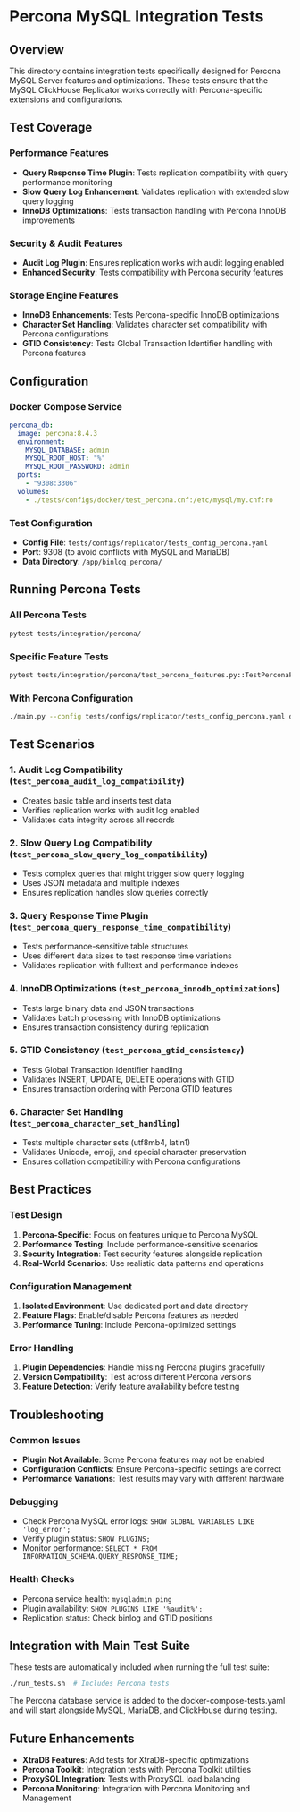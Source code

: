 # Percona MySQL Integration Tests

## Overview

This directory contains integration tests specifically designed for Percona MySQL Server features and optimizations. These tests ensure that the MySQL ClickHouse Replicator works correctly with Percona-specific extensions and configurations.

## Test Coverage

### Performance Features
- **Query Response Time Plugin**: Tests replication compatibility with query performance monitoring
- **Slow Query Log Enhancement**: Validates replication with extended slow query logging
- **InnoDB Optimizations**: Tests transaction handling with Percona InnoDB improvements

### Security & Audit Features
- **Audit Log Plugin**: Ensures replication works with audit logging enabled
- **Enhanced Security**: Tests compatibility with Percona security features

### Storage Engine Features
- **InnoDB Enhancements**: Tests Percona-specific InnoDB optimizations
- **Character Set Handling**: Validates character set compatibility with Percona configurations
- **GTID Consistency**: Tests Global Transaction Identifier handling with Percona features

## Configuration

### Docker Compose Service
```yaml
percona_db:
  image: percona:8.4.3
  environment:
    MYSQL_DATABASE: admin
    MYSQL_ROOT_HOST: "%"
    MYSQL_ROOT_PASSWORD: admin
  ports:
    - "9308:3306"
  volumes:
    - ./tests/configs/docker/test_percona.cnf:/etc/mysql/my.cnf:ro
```

### Test Configuration
- **Config File**: `tests/configs/replicator/tests_config_percona.yaml`
- **Port**: 9308 (to avoid conflicts with MySQL and MariaDB)
- **Data Directory**: `/app/binlog_percona/`

## Running Percona Tests

### All Percona Tests
```bash
pytest tests/integration/percona/
```

### Specific Feature Tests
```bash
pytest tests/integration/percona/test_percona_features.py::TestPerconaFeatures::test_percona_audit_log_compatibility
```

### With Percona Configuration
```bash
./main.py --config tests/configs/replicator/tests_config_percona.yaml db_replicator --db test_db
```

## Test Scenarios

### 1. Audit Log Compatibility (`test_percona_audit_log_compatibility`)
- Creates basic table and inserts test data
- Verifies replication works with audit log enabled
- Validates data integrity across all records

### 2. Slow Query Log Compatibility (`test_percona_slow_query_log_compatibility`)
- Tests complex queries that might trigger slow query logging
- Uses JSON metadata and multiple indexes
- Ensures replication handles slow queries correctly

### 3. Query Response Time Plugin (`test_percona_query_response_time_compatibility`)
- Tests performance-sensitive table structures
- Uses different data sizes to test response time variations
- Validates replication with fulltext and performance indexes

### 4. InnoDB Optimizations (`test_percona_innodb_optimizations`)
- Tests large binary data and JSON transactions
- Validates batch processing with InnoDB optimizations
- Ensures transaction consistency during replication

### 5. GTID Consistency (`test_percona_gtid_consistency`)
- Tests Global Transaction Identifier handling
- Validates INSERT, UPDATE, DELETE operations with GTID
- Ensures transaction ordering with Percona GTID features

### 6. Character Set Handling (`test_percona_character_set_handling`)
- Tests multiple character sets (utf8mb4, latin1)
- Validates Unicode, emoji, and special character preservation
- Ensures collation compatibility with Percona configurations

## Best Practices

### Test Design
1. **Percona-Specific**: Focus on features unique to Percona MySQL
2. **Performance Testing**: Include performance-sensitive scenarios
3. **Security Integration**: Test security features alongside replication
4. **Real-World Scenarios**: Use realistic data patterns and operations

### Configuration Management
1. **Isolated Environment**: Use dedicated port and data directory
2. **Feature Flags**: Enable/disable Percona features as needed
3. **Performance Tuning**: Include Percona-optimized settings

### Error Handling
1. **Plugin Dependencies**: Handle missing Percona plugins gracefully
2. **Version Compatibility**: Test across different Percona versions
3. **Feature Detection**: Verify feature availability before testing

## Troubleshooting

### Common Issues
- **Plugin Not Available**: Some Percona features may not be enabled
- **Configuration Conflicts**: Ensure Percona-specific settings are correct
- **Performance Variations**: Test results may vary with different hardware

### Debugging
- Check Percona MySQL error logs: `SHOW GLOBAL VARIABLES LIKE 'log_error';`
- Verify plugin status: `SHOW PLUGINS;`
- Monitor performance: `SELECT * FROM INFORMATION_SCHEMA.QUERY_RESPONSE_TIME;`

### Health Checks
- Percona service health: `mysqladmin ping`
- Plugin availability: `SHOW PLUGINS LIKE '%audit%';`
- Replication status: Check binlog and GTID positions

## Integration with Main Test Suite

These tests are automatically included when running the full test suite:
```bash
./run_tests.sh  # Includes Percona tests
```

The Percona database service is added to the docker-compose-tests.yaml and will start alongside MySQL, MariaDB, and ClickHouse during testing.

## Future Enhancements

- **XtraDB Features**: Add tests for XtraDB-specific optimizations
- **Percona Toolkit**: Integration tests with Percona Toolkit utilities
- **ProxySQL Integration**: Tests with ProxySQL load balancing
- **Percona Monitoring**: Integration with Percona Monitoring and Management